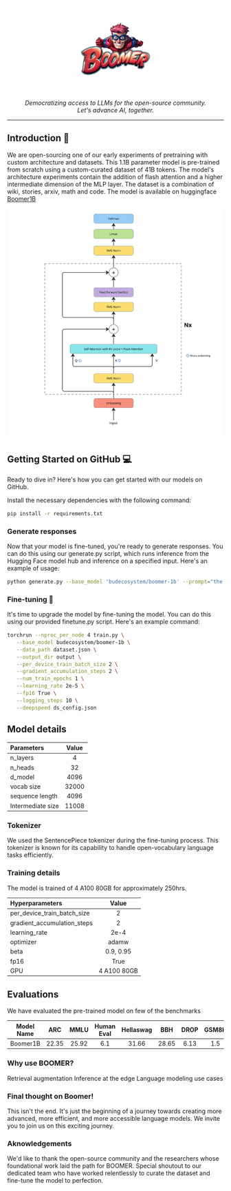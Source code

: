 
<div align="center"><img src="https://github.com/BudEcosystem/boomer/blob/main/assets/boomer-logo.png" width=200></div>


<p align="center"><i>Democratizing access to LLMs for the open-source community.<br>Let's advance AI, together. </i></p>

----

## Introduction 🎉

We are open-sourcing one of our early experiments of pretraining with custom architecture and datasets. This 1.1B parameter model is pre-trained from scratch using a custom-curated dataset of 41B tokens. The model's architecture experiments contain the addition of flash attention and a higher intermediate dimension of the MLP layer. The dataset is a combination of wiki, stories, arxiv, math and code. The model is available on huggingface [Boomer1B](https://huggingface.co/budecosystem/boomer-1b)

<div align="center"><img src="https://github.com/BudEcosystem/boomer/blob/main/assets/boomer-arch.jpg" width=500></div>

## Getting Started on GitHub 💻

Ready to dive in? Here's how you can get started with our models on GitHub.

Install the necessary dependencies with the following command:

```bash
pip install -r requirements.txt
```

### Generate responses

Now that your model is fine-tuned, you're ready to generate responses. You can do this using our generate.py script, which runs inference from the Hugging Face model hub and inference on a specified input. Here's an example of usage:

```bash
python generate.py --base_model 'budecosystem/boomer-1b' --prompt="the president of India is"
```

### Fine-tuning 🎯


It's time to upgrade the model by fine-tuning the model. You can do this using our provided finetune.py script. Here's an example command:

```bash
torchrun --nproc_per_node 4 train.py \
   --base_model budecosystem/boomer-1b \
   --data_path dataset.json \
   --output_dir output \
   --per_device_train_batch_size 2 \
   --gradient_accumulation_steps 2 \
   --num_train_epochs 1 \
   --learning_rate 2e-5 \
   --fp16 True \
   --logging_steps 10 \
   --deepspeed ds_config.json
```

## Model details

| Parameters  | Value  |
| :-------------  | :----: |
| n_layers        | 4     |
| n_heads         | 32     |
| d_model         | 4096   |
| vocab size      | 32000 |
| sequence length | 4096   |
| Intermediate size | 11008 |

### Tokenizer

We used the SentencePiece tokenizer during the fine-tuning process. This tokenizer is known for its capability to handle open-vocabulary language tasks efficiently.

### Training details

The model is trained of 4 A100 80GB for approximately 250hrs. 

| Hyperparameters              | Value  |
| :----------------------------| :-----: |
| per_device_train_batch_size  | 2      |
| gradient_accumulation_steps  | 2      |
| learning_rate                | 2e-4   |
| optimizer                    | adamw  |
| beta                         | 0.9, 0.95 |
| fp16                         | True   |
| GPU                          | 4 A100 80GB |


## Evaluations

We have evaluated the pre-trained model on few of the benchmarks

| Model Name | ARC | MMLU | Human Eval | Hellaswag | BBH   | DROP  | GSM8K   |
|:----------:|:--------:|:----:|:----------:|:---------:|:-----: |:-----:|:----:|
| Boomer1B   | 22.35     | 25.92| 6.1      | 31.66     | 28.65   | 6.13   | 1.5 |

### Why use BOOMER? 

Retrieval augmentation
Inference at the edge
Language modeling use cases

### Final thought on Boomer!

This isn't the end. It's just the beginning of a journey towards creating more advanced, more efficient, and more accessible language models. We invite you to join us on this exciting journey. 


### Aknowledgements

We'd like to thank the open-source community and the researchers whose foundational work laid the path for BOOMER. Special shoutout to our dedicated team who have worked relentlessly to curate the dataset and fine-tune the model to perfection.


